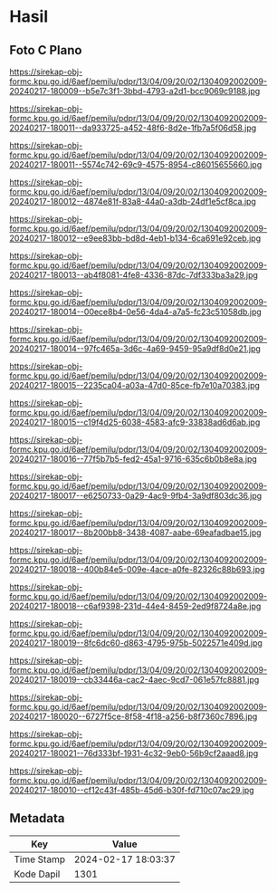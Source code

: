 # Hasil

## Foto C Plano

https://sirekap-obj-formc.kpu.go.id/6aef/pemilu/pdpr/13/04/09/20/02/1304092002009-20240217-180009--b5e7c3f1-3bbd-4793-a2d1-bcc9069c9188.jpg

https://sirekap-obj-formc.kpu.go.id/6aef/pemilu/pdpr/13/04/09/20/02/1304092002009-20240217-180011--da933725-a452-48f6-8d2e-1fb7a5f06d58.jpg

https://sirekap-obj-formc.kpu.go.id/6aef/pemilu/pdpr/13/04/09/20/02/1304092002009-20240217-180011--5574c742-69c9-4575-8954-c86015655660.jpg

https://sirekap-obj-formc.kpu.go.id/6aef/pemilu/pdpr/13/04/09/20/02/1304092002009-20240217-180012--4874e81f-83a8-44a0-a3db-24df1e5cf8ca.jpg

https://sirekap-obj-formc.kpu.go.id/6aef/pemilu/pdpr/13/04/09/20/02/1304092002009-20240217-180012--e9ee83bb-bd8d-4eb1-b134-6ca691e92ceb.jpg

https://sirekap-obj-formc.kpu.go.id/6aef/pemilu/pdpr/13/04/09/20/02/1304092002009-20240217-180013--ab4f8081-4fe8-4336-87dc-7df333ba3a29.jpg

https://sirekap-obj-formc.kpu.go.id/6aef/pemilu/pdpr/13/04/09/20/02/1304092002009-20240217-180014--00ece8b4-0e56-4da4-a7a5-fc23c51058db.jpg

https://sirekap-obj-formc.kpu.go.id/6aef/pemilu/pdpr/13/04/09/20/02/1304092002009-20240217-180014--97fc465a-3d6c-4a69-9459-95a9df8d0e21.jpg

https://sirekap-obj-formc.kpu.go.id/6aef/pemilu/pdpr/13/04/09/20/02/1304092002009-20240217-180015--2235ca04-a03a-47d0-85ce-fb7e10a70383.jpg

https://sirekap-obj-formc.kpu.go.id/6aef/pemilu/pdpr/13/04/09/20/02/1304092002009-20240217-180015--c19f4d25-6038-4583-afc9-33838ad6d6ab.jpg

https://sirekap-obj-formc.kpu.go.id/6aef/pemilu/pdpr/13/04/09/20/02/1304092002009-20240217-180016--77f5b7b5-fed2-45a1-9716-635c6b0b8e8a.jpg

https://sirekap-obj-formc.kpu.go.id/6aef/pemilu/pdpr/13/04/09/20/02/1304092002009-20240217-180017--e6250733-0a29-4ac9-9fb4-3a9df803dc36.jpg

https://sirekap-obj-formc.kpu.go.id/6aef/pemilu/pdpr/13/04/09/20/02/1304092002009-20240217-180017--8b200bb8-3438-4087-aabe-69eafadbae15.jpg

https://sirekap-obj-formc.kpu.go.id/6aef/pemilu/pdpr/13/04/09/20/02/1304092002009-20240217-180018--400b84e5-009e-4ace-a0fe-82326c88b693.jpg

https://sirekap-obj-formc.kpu.go.id/6aef/pemilu/pdpr/13/04/09/20/02/1304092002009-20240217-180018--c6af9398-231d-44e4-8459-2ed9f8724a8e.jpg

https://sirekap-obj-formc.kpu.go.id/6aef/pemilu/pdpr/13/04/09/20/02/1304092002009-20240217-180019--8fc6dc60-d863-4795-975b-5022571e409d.jpg

https://sirekap-obj-formc.kpu.go.id/6aef/pemilu/pdpr/13/04/09/20/02/1304092002009-20240217-180019--cb33446a-cac2-4aec-9cd7-061e57fc8881.jpg

https://sirekap-obj-formc.kpu.go.id/6aef/pemilu/pdpr/13/04/09/20/02/1304092002009-20240217-180020--6727f5ce-8f58-4f18-a256-b8f7360c7896.jpg

https://sirekap-obj-formc.kpu.go.id/6aef/pemilu/pdpr/13/04/09/20/02/1304092002009-20240217-180021--76d333bf-1931-4c32-9eb0-56b9cf2aaad8.jpg

https://sirekap-obj-formc.kpu.go.id/6aef/pemilu/pdpr/13/04/09/20/02/1304092002009-20240217-180010--cf12c43f-485b-45d6-b30f-fd710c07ac29.jpg


## Metadata

| Key        | Value               |
| ---------- | ------------------- |
| Time Stamp | 2024-02-17 18:03:37 |
| Kode Dapil | 1301                |



